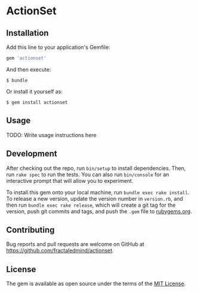 # ActionSet

## Installation

Add this line to your application's Gemfile:

```ruby
gem 'actionset'
```

And then execute:

    $ bundle

Or install it yourself as:

    $ gem install actionset

## Usage

TODO: Write usage instructions here

## Development

After checking out the repo, run `bin/setup` to install dependencies. Then, run `rake spec` to run the tests. You can also run `bin/console` for an interactive prompt that will allow you to experiment.

To install this gem onto your local machine, run `bundle exec rake install`. To release a new version, update the version number in `version.rb`, and then run `bundle exec rake release`, which will create a git tag for the version, push git commits and tags, and push the `.gem` file to [rubygems.org](https://rubygems.org).

## Contributing

Bug reports and pull requests are welcome on GitHub at https://github.com/fractaledmind/actionset.

## License

The gem is available as open source under the terms of the [MIT License](http://opensource.org/licenses/MIT).
